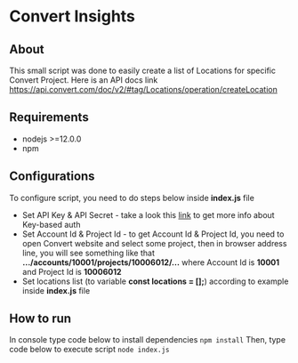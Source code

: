 # Convert Insights

## About
This small script was done to easily create a list of Locations for specific Convert Project.
Here is an API docs link https://api.convert.com/doc/v2/#tag/Locations/operation/createLocation

## Requirements

* nodejs >=12.0.0
* npm

## Configurations
To configure script, you need to do steps below inside **index.js** file
* Set API Key & API Secret - take a look this [link](https://api.convert.com/doc/v2/#tag/API-KEY-Authentication) to get more info about Key-based auth 
* Set Account Id & Project Id - to get Account Id & Project Id, you need to open Convert website and select some project, then in browser address line, you will see something like that **.../accounts/10001/projects/10006012/...** where Account Id is **10001** and Project Id is **10006012**
* Set locations list (to variable **const locations = [];**) according to example inside **index.js** file

## How to run
In console type code below to install dependencies
``npm install``
Then, type code below to execute script
``node index.js``
